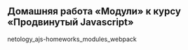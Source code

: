 ## Домашняя работа «Модули» к курсу «Продвинутый Javascript»
netology_ajs-homeworks_modules_webpack
